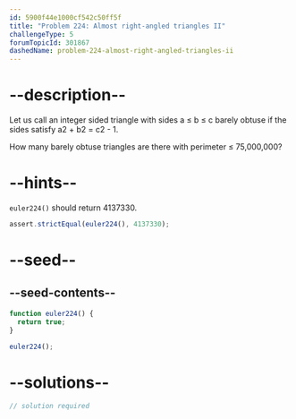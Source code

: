 ```yaml
---
id: 5900f44e1000cf542c50ff5f
title: "Problem 224: Almost right-angled triangles II"
challengeType: 5
forumTopicId: 301867
dashedName: problem-224-almost-right-angled-triangles-ii
---
```


# --description--

Let us call an integer sided triangle with sides a ≤ b ≤ c barely obtuse if the sides satisfy a2 + b2 = c2 - 1.

How many barely obtuse triangles are there with perimeter ≤ 75,000,000?

# --hints--

`euler224()` should return 4137330.

```js
assert.strictEqual(euler224(), 4137330);
```

# --seed--

## --seed-contents--

```js
function euler224() {
  return true;
}

euler224();
```

# --solutions--

```js
// solution required
```
